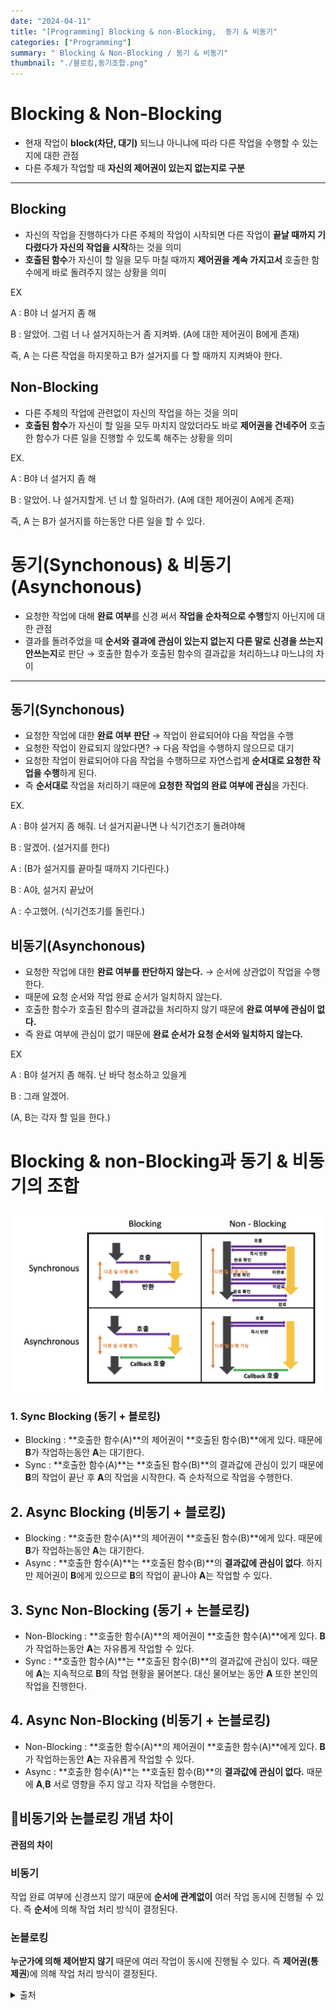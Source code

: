 ```yaml
---
date: "2024-04-11"
title: "[Programming] Blocking & non-Blocking,  동기 & 비동기"
categories: ["Programming"]
summary: " Blocking & Non-Blocking / 동기 & 비동기"
thumbnail: "./블로킹,동기조합.png"
---
```


# Blocking & Non-Blocking

- 현재 작업이 **block(차단, 대기)** 되느냐 아니냐에 따라 다른 작업을 수행할 수 있는지에 대한 관점
- 다른 주체가 작업할 때 **자신의 제어권이 있는지 없는지로 구분**

---

## Blocking

- 자신의 작업을 진행하다가 다른 주체의 작업이 시작되면 다른 작업이 **끝날 때까지 기다렸다가 자신의 작업을 시작**하는 것을 의미
- **호출된 함수**가 자신이 할 일을 모두 마칠 때까지 **제어권을 계속 가지고서** 호출한 함수에게 바로 돌려주지 않는 상황을 의미

EX

A : B야 너 설거지 좀 해

B : 알았어. 그럼 너 나 설거지하는거 좀 지켜봐. (A에 대한 제어권이 B에게 존재)

즉, A 는 다른 작업을 하지못하고 B가 설거지를 다 할 때까지 지켜봐야 한다.

## Non-Blocking

- 다른 주체의 작업에 관련없이 자신의 작업을 하는 것을 의미
- **호출된 함수**가 자신이 할 일을 모두 마치지 않았더라도 바로 **제어권을 건네주어** 호출한 함수가 다른 일을 진행할 수 있도록 해주는 상황을 의미

EX.

A : B야 너 설거지 좀 해

B : 알았어. 나 설거지할게. 넌 너 할 일하러가. (A에 대한 제어권이 A에게 존재)

즉, A 는 B가 설거지를 하는동안 다른 일을 할 수 있다.

# 동기(Synchonous) & 비동기(Asynchonous)

- 요청한 작업에 대해 **완료 여부**를 신경 써서 **작업을 순차적으로 수행**할지 아닌지에 대한 관점
- 결과를 돌려주었을 때 **순서와 결과에 관심이 있는지 없는지 다른 말로 신경을 쓰는지 안쓰는지**로 판단 → 호출한 함수가 호출된 함수의 결과값을 처리하느냐 마느냐의 차이

---

## 동기(Synchonous)

- 요청한 작업에 대한 **완료 여부 판단** → 작업이 완료되어야 다음 작업을 수행
- 요청한 작업이 완료되지 않았다면? → 다음 작업을 수행하지 않으므로 대기
- 요청한 작업이 완료되어야 다음 작업을 수행하므로 자연스럽게 **순서대로 요청한 작업을 수행**하게 된다.
- 즉 **순서대로** 작업을 처리하기 때문에 **요청한 작업의 완료 여부에 관심**을 가진다.

EX.

A : B야 설거지 좀 해줘. 너 설거지끝나면 나 식기건조기 돌려야해

B : 알겠어. (설거지를 한다)

A : (B가 설거지를 끝마칠 때까지 기다린다.)

B : A야, 설거지 끝났어

A : 수고했어. (식기건조기를 돌린다.)

## 비동기(Asynchonous)

- 요청한 작업에 대한 **완료 여부를 판단하지 않는다.** → 순서에 상관없이 작업을 수행한다.
- 때문에 요청 순서와 작업 완료 순서가 일치하지 않는다.
- 호출한 함수가 호출된 함수의 결과값을 처리하지 않기 때문에 **완료 여부에 관심이 없다.**
- 즉 완료 여부에 관심이 없기 때문에 **완료 순서가 요청 순서와 일치하지 않는다.**

EX

A : B야 설거지 좀 해줘. 난 바닥 청소하고 있을게

B : 그래 알겠어.

(A, B는 각자 할 일을 한다.)

# Blocking & non-Blocking과 동기 & 비동기의 조합

![Blocking&non-Blocking과동기&비동기의조합](블로킹,동기조합.png)

### 1. Sync Blocking (동기 + 블로킹)

- Blocking : **호출한 함수(A)**의 제어권이 **호출된 함수(B)**에게 있다. 때문에 **B**가 작업하는동안 **A**는 대기한다.
- Sync : **호출한 함수(A)**는 **호출된 함수(B)**의 결과값에 관심이 있기 때문에 **B**의 작업이 끝난 후 **A**의 작업을 시작한다. 즉 순차적으로 작업을 수행한다.

## 2. Async Blocking (비동기 + 블로킹)

- Blocking : **호출한 함수(A)**의 제어권이 **호출된 함수(B)**에게 있다. 때문에 **B**가 작업하는동안 **A**는 대기한다.
- Async : **호출한 함수(A)**는 **호출된 함수(B)**의 **결과값에 관심이 없다**. 하지만 제어권이 **B**에게 있으므로 **B**의 작업이 끝나야 **A**는 작업할 수 있다.

## 3. Sync Non-Blocking (동기 + 논블로킹)

- Non-Blocking : **호출한 함수(A)**의 제어권이 **호출한 함수(A)**에게 있다. **B**가 작업하는동안 **A**는 자유롭게 작업할 수 있다.
- Sync : **호출한 함수(A)**는 **호출된 함수(B)**의 결과값에 관심이 있다. 때문에 **A**는 지속적으로 **B**의 작업 현황을 물어본다. 대신 물어보는 동안 **A** 또한 본인의 작업을 진행한다.

## 4. Async Non-Blocking (비동기 + 논블로킹)

- Non-Blocking : **호출한 함수(A)**의 제어권이 **호출한 함수(A)**에게 있다. **B**가 작업하는동안 **A**는 자유롭게 작업할 수 있다.
- Async : **호출한 함수(A)**는 **호출된 함수(B)**의 **결과값에 관심이 없다.** 때문에 **A**,**B** 서로 영향을 주지 않고 각자 작업을 수행한다.

## 🔔**비동기와 논블로킹 개념 차이**

**관점의 차이**

### 비동기

작업 완료 여부에 신경쓰지 않기 때문에 **순서에 관계없이** 여러 작업 동시에 진행될 수 있다. 즉 **순서**에 의해 작업 처리 방식이 결정된다.

### 논블로킹

**누군가에 의해 제어받지 않기** 때문에 여러 작업이 동시에 진행될 수 있다. 즉 **제어권(통제권**)에 의해 작업 처리 방식이 결정된다.

<details>

<summary>출처</summary>

<div markdown="1">

[https://inpa.tistory.com/entry/👩‍💻-동기비동기-블로킹논블로킹-개념-정리](https://inpa.tistory.com/entry/%F0%9F%91%A9%E2%80%8D%F0%9F%92%BB-%EB%8F%99%EA%B8%B0%EB%B9%84%EB%8F%99%EA%B8%B0-%EB%B8%94%EB%A1%9C%ED%82%B9%EB%85%BC%EB%B8%94%EB%A1%9C%ED%82%B9-%EA%B0%9C%EB%85%90-%EC%A0%95%EB%A6%AC)

https://musma.github.io/2019/04/17/blocking-and-synchronous.html

</div>

</details>
